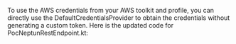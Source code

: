To use the AWS credentials from your AWS toolkit and profile, you can directly use the DefaultCredentialsProvider to obtain the credentials without generating a custom token. Here is the updated code for PocNeptunRestEndpoint.kt: